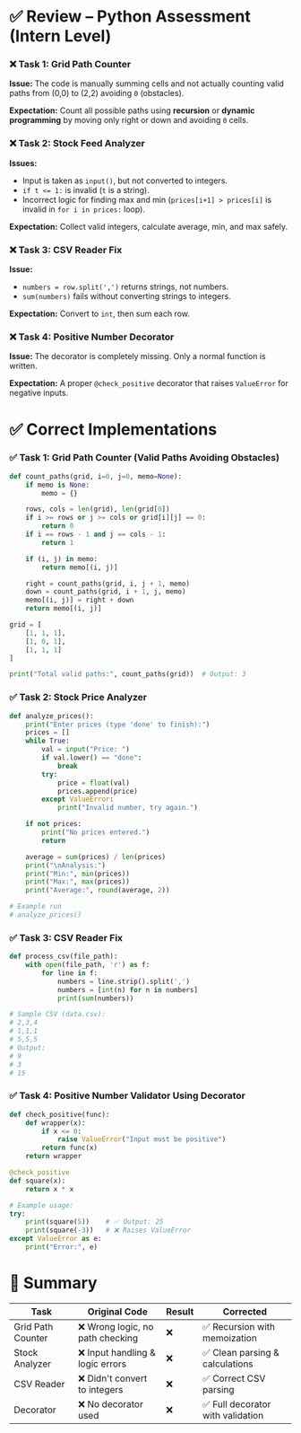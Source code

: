 # ✅ **Review – Python Assessment (Intern Level)**

### ❌ **Task 1: Grid Path Counter**

**Issue:**
The code is manually summing cells and not actually counting valid paths from (0,0) to (2,2) avoiding `0` (obstacles).

**Expectation:**
Count all possible paths using **recursion** or **dynamic programming** by moving only right or down and avoiding `0` cells.



### ❌ **Task 2: Stock Feed Analyzer**

**Issues:**

* Input is taken as `input()`, but not converted to integers.
* `if t <= 1:` is invalid (`t` is a string).
* Incorrect logic for finding max and min (`prices[i+1] > prices[i]` is invalid in `for i in prices:` loop).

**Expectation:**
Collect valid integers, calculate average, min, and max safely.



### ❌ **Task 3: CSV Reader Fix**

**Issue:**

* `numbers = row.split(',')` returns strings, not numbers.
* `sum(numbers)` fails without converting strings to integers.

**Expectation:**
Convert to `int`, then sum each row.



### ❌ **Task 4: Positive Number Decorator**

**Issue:**
The decorator is completely missing. Only a normal function is written.

**Expectation:**
A proper `@check_positive` decorator that raises `ValueError` for negative inputs.



# ✅ Correct Implementations



### ✅ **Task 1: Grid Path Counter (Valid Paths Avoiding Obstacles)**

```python
def count_paths(grid, i=0, j=0, memo=None):
    if memo is None:
        memo = {}

    rows, cols = len(grid), len(grid[0])
    if i >= rows or j >= cols or grid[i][j] == 0:
        return 0
    if i == rows - 1 and j == cols - 1:
        return 1

    if (i, j) in memo:
        return memo[(i, j)]

    right = count_paths(grid, i, j + 1, memo)
    down = count_paths(grid, i + 1, j, memo)
    memo[(i, j)] = right + down
    return memo[(i, j)]

grid = [
    [1, 1, 1],
    [1, 0, 1],
    [1, 1, 1]
]

print("Total valid paths:", count_paths(grid))  # Output: 3
```



### ✅ **Task 2: Stock Price Analyzer**

```python
def analyze_prices():
    print("Enter prices (type 'done' to finish):")
    prices = []
    while True:
        val = input("Price: ")
        if val.lower() == "done":
            break
        try:
            price = float(val)
            prices.append(price)
        except ValueError:
            print("Invalid number, try again.")

    if not prices:
        print("No prices entered.")
        return

    average = sum(prices) / len(prices)
    print("\nAnalysis:")
    print("Min:", min(prices))
    print("Max:", max(prices))
    print("Average:", round(average, 2))

# Example run
# analyze_prices()
```



### ✅ **Task 3: CSV Reader Fix**

```python
def process_csv(file_path):
    with open(file_path, 'r') as f:
        for line in f:
            numbers = line.strip().split(',')
            numbers = [int(n) for n in numbers]
            print(sum(numbers))

# Sample CSV (data.csv):
# 2,3,4
# 1,1,1
# 5,5,5
# Output:
# 9
# 3
# 15
```



### ✅ **Task 4: Positive Number Validator Using Decorator**

```python
def check_positive(func):
    def wrapper(x):
        if x <= 0:
            raise ValueError("Input must be positive")
        return func(x)
    return wrapper

@check_positive
def square(x):
    return x * x

# Example usage:
try:
    print(square(5))    # ✅ Output: 25
    print(square(-3))   # ❌ Raises ValueError
except ValueError as e:
    print("Error:", e)
```



# 📌 Summary

| Task              | Original Code                   | Result | Corrected                        |
| ----------------- | ------------------------------- | ------ | -------------------------------- |
| Grid Path Counter | ❌ Wrong logic, no path checking | ❌      | ✅ Recursion with memoization     |
| Stock Analyzer    | ❌ Input handling & logic errors | ❌      | ✅ Clean parsing & calculations   |
| CSV Reader        | ❌ Didn't convert to integers    | ❌      | ✅ Correct CSV parsing            |
| Decorator         | ❌ No decorator used             | ❌      | ✅ Full decorator with validation |


